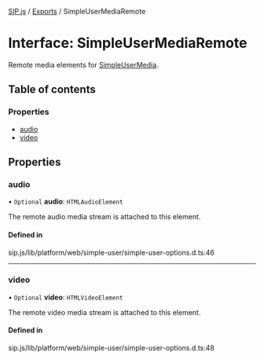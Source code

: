 [SIP.js](../README.md) / [Exports](../modules.md) / SimpleUserMediaRemote

# Interface: SimpleUserMediaRemote

Remote media elements for [SimpleUserMedia](SimpleUserMedia.md).

## Table of contents

### Properties

- [audio](SimpleUserMediaRemote.md#audio)
- [video](SimpleUserMediaRemote.md#video)

## Properties

### audio

• `Optional` **audio**: `HTMLAudioElement`

The remote audio media stream is attached to this element.

#### Defined in

sip.js/lib/platform/web/simple-user/simple-user-options.d.ts:46

___

### video

• `Optional` **video**: `HTMLVideoElement`

The remote video media stream is attached to this element.

#### Defined in

sip.js/lib/platform/web/simple-user/simple-user-options.d.ts:48
